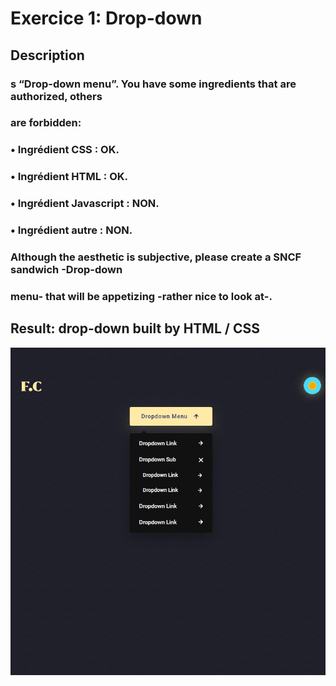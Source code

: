 # Exercice 1: Drop-down
## Description
### s “Drop-down menu”. You have some ingredients that are authorized, others
### are forbidden:
### • Ingrédient CSS : OK.
### • Ingrédient HTML : OK.
### • Ingrédient Javascript : NON.
### • Ingrédient autre : NON.
### Although the aesthetic is subjective, please create a SNCF sandwich -Drop-down
### menu- that will be appetizing -rather nice to look at-.
## Result: drop-down built by HTML / CSS
![alt text](https://raw.githubusercontent.com/ARAS-SOLUTIONS/Drop-down/main/result.jpg)
